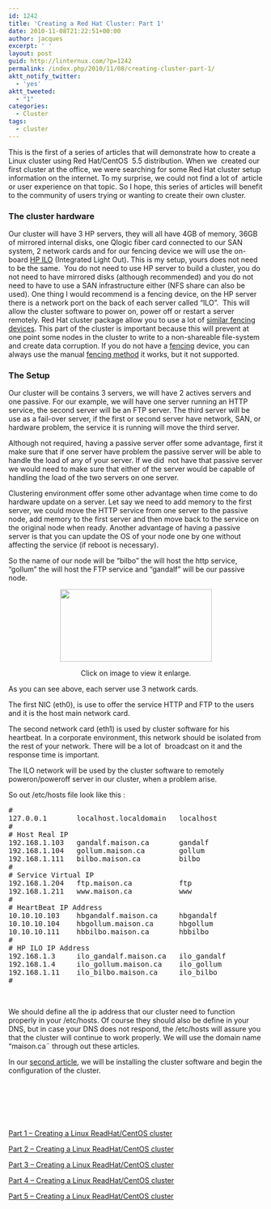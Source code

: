 ```yaml
---
id: 1242
title: 'Creating a Red Hat Cluster: Part 1'
date: 2010-11-08T21:22:51+00:00
author: jacques
excerpt: ' '
layout: post
guid: http://linternux.com/?p=1242
permalink: /index.php/2010/11/08/creating-cluster-part-1/
aktt_notify_twitter:
  - 'yes'
aktt_tweeted:
  - "1"
categories:
  - Cluster
tags:
  - cluster
---
```

This is the first of a series of articles that will demonstrate how to create a Linux cluster using Red Hat/CentOS  5.5 distribution. When we  created our first cluster at the office, we were searching for some Red Hat cluster setup information on the internet. To my surprise, we could not find a lot of  article or user experience on that topic. So I hope, this series of articles will benefit to the community of users trying or wanting to create their own cluster.

### The cluster hardware

Our cluster will have 3 HP servers, they will all have 4GB of memory, 36GB of mirrored internal disks, one Qlogic fiber card connected to our SAN system, 2 network cards and for our fencing device we will use the on-board [HP ILO](http://h18000.www1.hp.com/products/servers/management/ilo/) (Integrated Light Out). This is my setup, yours does not need to be the same.  You do not need to use HP server to build a cluster, you do not need to have mirrored disks (although recommended) and you do not need to have to use a SAN infrastructure either (NFS share can also be used). One thing I would recommend is a fencing device, on the HP server there is a network port on the back of each server called &#8220;ILO&#8221;.  This will allow the cluster software to power on, power off or restart a server remotely. Red Hat cluster package allow you to use a lot of [similar fencing devices](https://access.redhat.com/kb/docs/DOC-30004). This part of the cluster is important because this will prevent at one point some nodes in the cluster to write to a non-shareable file-system and create data corruption. If you do not have a [fencing](http://sources.redhat.com/cluster/wiki/Fence) device, you can always use the manual [fencing method](http://docs.redhat.com/docs/en-US/Red_Hat_Enterprise_Linux/3/html/GFS_6.0_Administration_Guide/s1-fence-methods.html) it works, but it not supported.

### The Setup

Our cluster will be contains 3 servers, we will have 2 actives servers and one passive. For our example, we will have one server running an HTTP service, the second server will be an FTP server. The third server will be use as a fail-over server, if the first or second server have network, SAN, or hardware problem, the service it is running will move the third server.

Although not required, having a passive server offer some advantage, first it make sure that if one server have problem the passive server will be able to handle the load of any of your server. If we did  not have that passive server we would need to make sure that either of the server would be capable of handling the load of the two servers on one server.

Clustering environment offer some other advantage when time come to do hardware update on a server. Let say we need to add memory to the first server, we could move the HTTP service from one server to the passive node, add memory to the first server and then move back to the service on the original node when ready. Another advantage of having a passive server is that you can update the OS of your node one by one without affecting the service (if reboot is necessary).

So the name of our node will be &#8220;bilbo&#8221; the will host the http service, &#8220;gollum&#8221; the will host the FTP service and &#8220;gandalf&#8221; will be our passive node.

<p style="text-align: center;">
  <a href="http://192.168.1.88/wp-content/uploads/2011/03/cluster.png"><img loading="lazy" class="size-medium wp-image-1690 aligncenter" title="Cluster Network" src="http://192.168.1.88/wp-content/uploads/2011/03/cluster-300x143.png" alt="" width="300" height="143" /></a>
</p>

<p style="text-align: center;">
  Click on image to view it enlarge.
</p>

<p style="text-align: left;">
  As you can see above, each server use 3 network cards.
</p>

<p style="text-align: left;">
  <!--more-->
</p>

<p style="text-align: left;">
  The first NIC (eth0), is use to offer the service HTTP and FTP to the users and it is the host main network card.
</p>

<p style="text-align: left;">
  The second network card (eth1) is used by cluster software for his heartbeat. In a corporate environment, this network should be isolated from the rest of your network. There will be a lot of  broadcast on it and the response time is important.
</p>

<p style="text-align: left;">
  The ILO network will be used by the cluster software to remotely poweron/poweroff server in our cluster, when a problem arise.
</p>

<p style="text-align: left;">
  So out /etc/hosts file look like this :
</p>

<pre>#
127.0.0.1       localhost.localdomain   localhost
#
# Host Real IP
192.168.1.103   gandalf.maison.ca       gandalf
192.168.1.104   gollum.maison.ca        gollum
192.168.1.111   bilbo.maison.ca         bilbo
#
# Service Virtual IP
192.168.1.204   ftp.maison.ca           ftp
192.168.1.211   www.maison.ca           www
#
# HeartBeat IP Address
10.10.10.103    hbgandalf.maison.ca     hbgandalf
10.10.10.104    hbgollum.maison.ca      hbgollum
10.10.10.111    hbbilbo.maison.ca       hbbilbo
#
# HP ILO IP Address
192.168.1.3     ilo_gandalf.maison.ca   ilo_gandalf
192.168.1.4     ilo_gollum.maison.ca    ilo_gollum
192.168.1.11    ilo_bilbo.maison.ca     ilo_bilbo
#</pre>

<p style="text-align: left;">
  &nbsp;
</p>

<p style="text-align: left;">
  We should define all the ip address that our cluster need to function properly in your /etc/hosts. Of course they should also be define in your DNS, but in case your DNS does not respond, the /etc/hosts will assure you that the cluster will continue to work properly. We will use the domain name &#8220;maison.ca¨ through out these articles.
</p>

<p style="text-align: left;">
  In our <a title="Second Article" href="http://linternux.com/2011/01/creating-a-redhatcentos-cluster-part-2/" target="_blank" rel="noopener">second article</a>, we will be installing the cluster software and begin the configuration of the cluster.
</p>

<p style="text-align: left;">
  &nbsp;
</p>

<p style="text-align: left;">
  &nbsp;
</p>

&nbsp;

<a title="Part 1 - Creating a RedHat/CentOS Cluster" href="http://linternux.com/2010/11/creating-cluster-part-1/" target="_blank" rel="noopener">Part 1 &#8211; Creating a Linux ReadHat/CentOS cluster</a>

<a href="http://linternux.com/2011/01/creating-a-redhatcentos-cluster-part-2/" target="_blank" rel="noopener">Part 2 &#8211; Creating a Linux ReadHat/CentOS cluster</a>

<a title="Part 3 of Creating a RedHat/CentOS cluster" href="http://linternux.com/2011/03/creating-a-red-hatcentos-cluster-part-3/" target="_blank" rel="noopener">Part 3 &#8211; Creating a Linux ReadHat/CentOS cluster</a>

<a title="Part 4 of Creating a RedHat/CentOS cluster" href="http://linternux.com/2011/04/creating-a-redhat-cluster-part-4/" target="_blank" rel="noopener">Part 4 &#8211; Creating a Linux ReadHat/CentOS cluster</a>

<a title="Part 5 of Creating a RedHat/CentOS cluster" href="http://linternux.com/2011/04/creating-a-redhat-cluster-part-5/" target="_blank" rel="noopener">Part 5 &#8211; Creating a Linux ReadHat/CentOS cluster</a>

&nbsp;